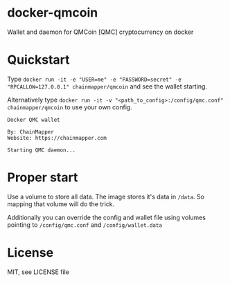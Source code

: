 # docker-qmcoin
Wallet and daemon for QMCoin [QMC] cryptocurrency on docker

# Quickstart
Type `docker run -it -e "USER=me" -e "PASSWORD=secret" -e "RPCALLOW=127.0.0.1" chainmapper/qmcoin` and see the wallet starting.

Alternatively type `docker run -it -v "<path_to_config>:/config/qmc.conf" chainmapper/qmcoin` to use your own config.

```
Docker QMC wallet

By: ChainMapper
Website: https://chainmapper.com

Starting QMC daemon...
```

# Proper start
Use a volume to store all data. The image stores it's data in `/data`. So mapping that volume will do the trick.

Additionally you can override the config and wallet file using volumes pointing to `/config/qmc.conf` and `/config/wallet.data`

# License
MIT, see LICENSE file